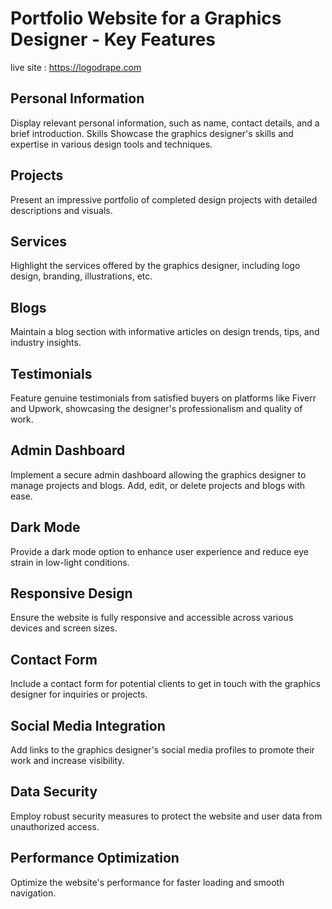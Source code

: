 # Portfolio Website for a Graphics Designer - Key Features
live site : https://logodrape.com
## Personal Information
Display relevant personal information, such as name, contact details, and a brief introduction.
Skills
Showcase the graphics designer's skills and expertise in various design tools and techniques.
## Projects
Present an impressive portfolio of completed design projects with detailed descriptions and visuals.
## Services
Highlight the services offered by the graphics designer, including logo design, branding, illustrations, etc.
## Blogs
Maintain a blog section with informative articles on design trends, tips, and industry insights.
## Testimonials
Feature genuine testimonials from satisfied buyers on platforms like Fiverr and Upwork, showcasing the designer's professionalism and quality of work.
## Admin Dashboard
Implement a secure admin dashboard allowing the graphics designer to manage projects and blogs.
Add, edit, or delete projects and blogs with ease.
## Dark Mode
Provide a dark mode option to enhance user experience and reduce eye strain in low-light conditions.
## Responsive Design
Ensure the website is fully responsive and accessible across various devices and screen sizes.
## Contact Form
Include a contact form for potential clients to get in touch with the graphics designer for inquiries or projects.
## Social Media Integration
Add links to the graphics designer's social media profiles to promote their work and increase visibility.
## Data Security
Employ robust security measures to protect the website and user data from unauthorized access.
## Performance Optimization
Optimize the website's performance for faster loading and smooth navigation.
